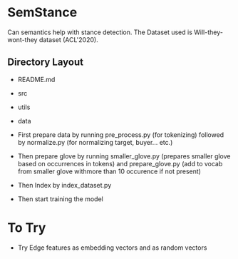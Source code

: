 # SemStance

Can semantics help with stance detection.
The Dataset used is Will-they-wont-they dataset (ACL'2020).

## Directory Layout

- README.md
- src
- utils
- data


- First prepare data by running pre_process.py (for tokenizing) followed by normalize.py (for normalizing target, buyer... etc.)
- Then prepare glove by running smaller_glove.py (prepares smaller glove based on occurrences in tokens) and prepare_glove.py (add to vocab from smaller glove withmore than 10 occurence if not present)
- Then Index by index_dataset.py

- Then start training the model


# To Try

- Try Edge features as embedding vectors and as random vectors
